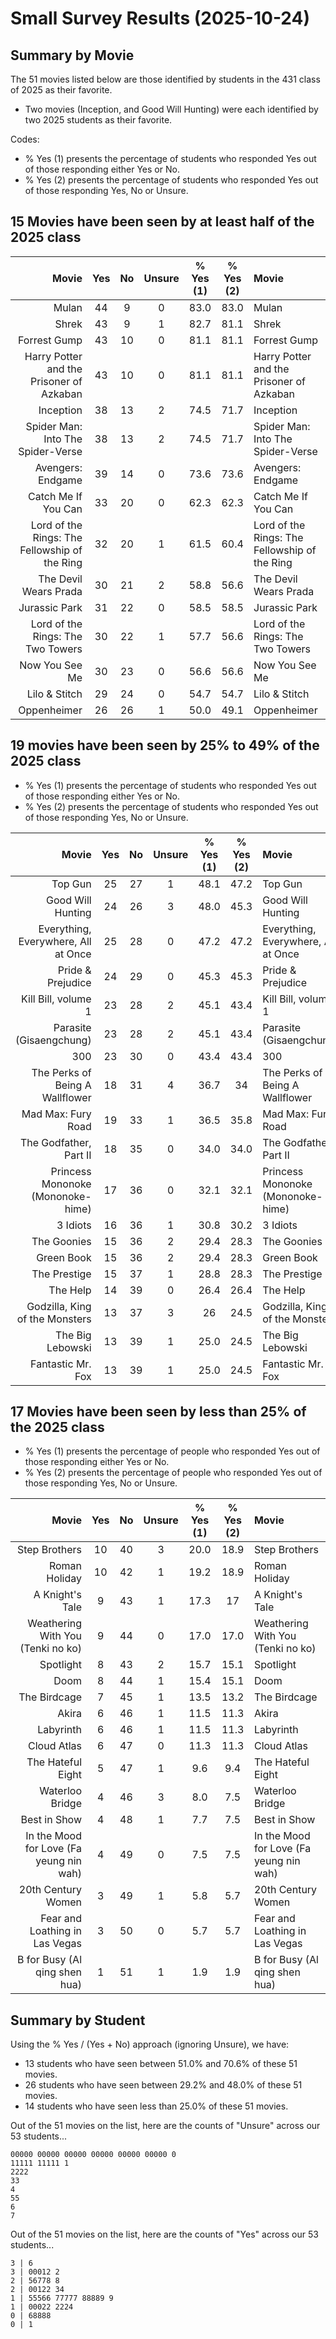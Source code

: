 # Small Survey Results (2025-10-24)

## Summary by Movie

The 51 movies listed below are those identified by students in the 431 class of 2025 as their favorite.
  - Two movies (Inception, and Good Will Hunting) were each identified by two 2025 students as their favorite.

Codes:
  - % Yes (1) presents the percentage of students who responded Yes out of those responding either Yes or No.
  - % Yes (2) presents the percentage of students who responded Yes out of those responding Yes, No or Unsure.

## 15 Movies have been seen by at least half of the 2025 class

Movie | Yes | No | Unsure | % Yes <br> (1) | % Yes <br> (2) | Movie
--------------------------: | :----: | :----: | :----: | :--------: | :--------: | :--------------------------
Mulan | 44 | 9 | 0 | 83.0 | 83.0 | Mulan
Shrek | 43 | 9 | 1 | 82.7 | 81.1 | Shrek
Forrest Gump | 43 | 10 | 0 | 81.1 | 81.1 | Forrest Gump
Harry Potter and the Prisoner of Azkaban | 43 | 10 | 0 | 81.1 | 81.1 | Harry Potter and the Prisoner of Azkaban
Inception | 38 | 13 | 2 | 74.5 | 71.7 | Inception
Spider Man: Into The Spider-Verse | 38 | 13 | 2 | 74.5 | 71.7 | Spider Man: Into The Spider-Verse
Avengers: Endgame | 39 | 14 | 0 | 73.6 | 73.6 | Avengers: Endgame
Catch Me If You Can | 33 | 20 | 0 | 62.3 | 62.3 | Catch Me If You Can
Lord of the Rings: The Fellowship of the Ring | 32 | 20 | 1 | 61.5 | 60.4 | Lord of the Rings: The Fellowship of the Ring
The Devil Wears Prada | 30 | 21 | 2 | 58.8 | 56.6 | The Devil Wears Prada
Jurassic Park | 31 | 22 | 0 | 58.5 | 58.5 | Jurassic Park
Lord of the Rings: The Two Towers | 30 | 22 | 1 | 57.7 | 56.6 | Lord of the Rings: The Two Towers
Now You See Me | 30 | 23 | 0 | 56.6 | 56.6 | Now You See Me
Lilo & Stitch | 29 | 24 | 0 | 54.7 | 54.7 | Lilo & Stitch
Oppenheimer | 26 | 26 | 1 | 50.0 | 49.1 | Oppenheimer

## 19 movies have been seen by 25% to 49% of the 2025 class

- % Yes (1) presents the percentage of students who responded Yes out of those responding either Yes or No.
- % Yes (2) presents the percentage of students who responded Yes out of those responding Yes, No or Unsure.

Movie | Yes | No | Unsure | % Yes <br> (1) | % Yes <br> (2) | Movie
--------------------------: | :----: | :----: | :----: | :--------: | :--------: | :--------------------------
Top Gun | 25 | 27 | 1 | 48.1 | 47.2 | Top Gun
Good Will Hunting | 24 | 26 | 3 | 48.0 | 45.3 | Good Will Hunting
Everything, Everywhere, All at Once | 25 | 28 | 0 | 47.2 | 47.2 | Everything, Everywhere, All at Once
Pride & Prejudice | 24 | 29 | 0 | 45.3 | 45.3 | Pride & Prejudice
Kill Bill, volume 1 | 23 | 28 | 2 | 45.1 | 43.4 | Kill Bill, volume 1
Parasite (Gisaengchung) | 23 | 28 | 2 | 45.1 | 43.4 | Parasite (Gisaengchung)
300 | 23 | 30 | 0 | 43.4 | 43.4 | 300
The Perks of Being A Wallflower | 18 | 31 | 4 | 36.7 | 34 | The Perks of Being A Wallflower
Mad Max: Fury Road | 19 | 33 | 1 | 36.5 | 35.8 | Mad Max: Fury Road
The Godfather, Part II | 18 | 35 | 0 | 34.0 | 34.0 | The Godfather, Part II
Princess Mononoke (Mononoke-hime) | 17 | 36 | 0 | 32.1 | 32.1 | Princess Mononoke (Mononoke-hime)
3 Idiots | 16 | 36 | 1 | 30.8 | 30.2 | 3 Idiots
The Goonies | 15 | 36 | 2 | 29.4 | 28.3 | The Goonies
Green Book | 15 | 36 | 2 | 29.4 | 28.3 | Green Book
The Prestige | 15 | 37 | 1 | 28.8 | 28.3 | The Prestige
The Help | 14 | 39 | 0 | 26.4 | 26.4 | The Help
Godzilla, King of the Monsters | 13 | 37 | 3 | 26 | 24.5 | Godzilla, King of the Monsters
The Big Lebowski | 13 | 39 | 1 | 25.0 | 24.5 | The Big Lebowski
Fantastic Mr. Fox | 13 | 39 | 1 | 25.0 | 24.5 | Fantastic Mr. Fox

## 17 Movies have been seen by less than 25% of the 2025 class

- % Yes (1) presents the percentage of people who responded Yes out of those responding either Yes or No.
- % Yes (2) presents the percentage of people who responded Yes out of those responding Yes, No or Unsure.

Movie | Yes | No | Unsure | % Yes <br> (1) | % Yes <br> (2) | Movie
--------------------------: | :----: | :----: | :----: | :--------: | :--------: | :--------------------------
Step Brothers | 10 | 40 | 3 | 20.0 | 18.9 | Step Brothers
Roman Holiday | 10 | 42 | 1 | 19.2 | 18.9 | Roman Holiday
A Knight's Tale | 9 | 43 | 1 | 17.3 | 17 | A Knight's Tale
Weathering With You (Tenki no ko) | 9 | 44 | 0 | 17.0 | 17.0 | Weathering With You (Tenki no ko)
Spotlight | 8 | 43 | 2 | 15.7 | 15.1 | Spotlight
Doom | 8 | 44 | 1 | 15.4 | 15.1 | Doom
The Birdcage | 7 | 45 | 1 | 13.5 | 13.2 | The Birdcage
Akira | 6 | 46 | 1 | 11.5 | 11.3 | Akira
Labyrinth | 6 | 46 | 1 | 11.5 | 11.3 | Labyrinth
Cloud Atlas | 6 | 47 | 0 | 11.3 | 11.3 | Cloud Atlas
The Hateful Eight | 5 | 47 | 1 | 9.6 | 9.4 | The Hateful Eight
Waterloo Bridge | 4 | 46 | 3 | 8.0 | 7.5 | Waterloo Bridge
Best in Show | 4 | 48 | 1 | 7.7 | 7.5 | Best in Show
In the Mood for Love (Fa yeung nin wah) | 4 | 49 | 0 | 7.5 | 7.5 | In the Mood for Love (Fa yeung nin wah)
20th Century Women | 3 | 49 | 1 | 5.8 | 5.7 | 20th Century Women
Fear and Loathing in Las Vegas | 3 | 50 | 0 | 5.7 | 5.7 | Fear and Loathing in Las Vegas
B for Busy (Al qing shen hua) | 1 | 51 | 1 | 1.9 | 1.9 | B for Busy (Al qing shen hua)

## Summary by Student

Using the % Yes / (Yes + No) approach (ignoring Unsure), we have:

- 13 students who have seen between 51.0% and 70.6% of these 51 movies.
- 26 students who have seen between 29.2% and 48.0% of these 51 movies.
- 14 students who have seen less than 25.0% of these 51 movies.

Out of the 51 movies on the list, here are the counts of "Unsure" across our 53 students...

```
00000 00000 00000 00000 00000 00000 0
11111 11111 1
2222
33
4
55
6
7
```

Out of the 51 movies on the list, here are the counts of "Yes" across our 53 students...

```
3 | 6
3 | 00012 2
2 | 56778 8
2 | 00122 34
1 | 55566 77777 88889 9
1 | 00022 2224
0 | 68888
0 | 1
```

